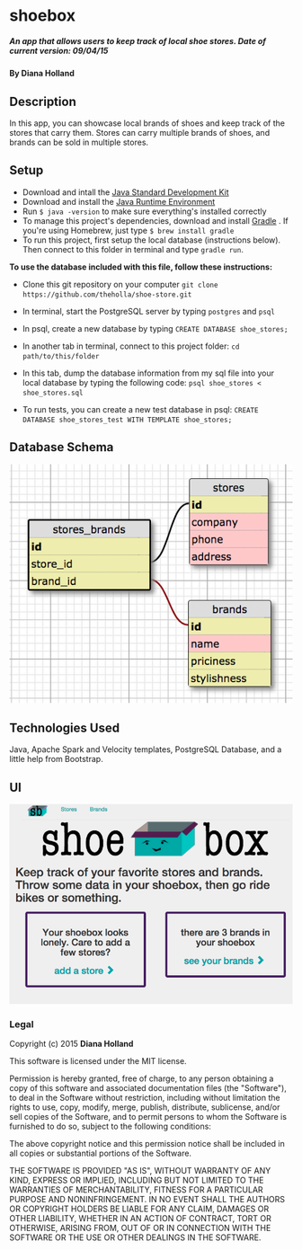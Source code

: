 # shoebox

##### An app that allows users to keep track of local shoe stores. Date of current version: 09/04/15

#### By **Diana Holland**

## Description

In this app, you can showcase local brands of shoes and keep track of the stores that carry them. Stores can carry multiple brands of shoes, and brands can be sold in multiple stores.

## Setup

* Download and intall the [Java Standard Development Kit](http://www.oracle.com/technetwork/java/javase/downloads/jdk8-downloads-2133151.html)
* Download and install the [Java Runtime Environment](http://www.java.com/en/)
* Run ```$ java -version``` to make sure everything's installed correctly
* To manage this project's dependencies, download and install [Gradle](https://gradle.org/) . If you're using Homebrew, just type ```$ brew install gradle```
* To run this project, first setup the local database (instructions below). Then connect to this folder in terminal and type ```gradle run```.

**To use the database included with this file, follow these instructions:**

* Clone this git repository on your computer ```git clone https://github.com/theholla/shoe-store.git```
* In terminal, start the PostgreSQL server by typing ```postgres``` and ```psql```
* In psql, create a new database by typing ```CREATE DATABASE shoe_stores;```
* In another tab in terminal, connect to this project folder: ```cd path/to/this/folder```
* In this tab, dump the database information from my sql file into your local database by typing the following code: ```psql shoe_stores < shoe_stores.sql```

* To run tests, you can create a new test database in psql: ```CREATE DATABASE shoe_stores_test WITH TEMPLATE shoe_stores;```

## Database Schema

<img src="/src/main/resources/public/img/sql_schema.png">

## Technologies Used

Java, Apache Spark and Velocity templates, PostgreSQL Database, and a little help from Bootstrap.

## UI

<img src="/src/main/resources/public/img/ss.png">

### Legal

Copyright (c) 2015 **Diana Holland**

This software is licensed under the MIT license.

Permission is hereby granted, free of charge, to any person obtaining a copy
of this software and associated documentation files (the "Software"), to deal
in the Software without restriction, including without limitation the rights
to use, copy, modify, merge, publish, distribute, sublicense, and/or sell
copies of the Software, and to permit persons to whom the Software is
furnished to do so, subject to the following conditions:

The above copyright notice and this permission notice shall be included in
all copies or substantial portions of the Software.

THE SOFTWARE IS PROVIDED "AS IS", WITHOUT WARRANTY OF ANY KIND, EXPRESS OR
IMPLIED, INCLUDING BUT NOT LIMITED TO THE WARRANTIES OF MERCHANTABILITY,
FITNESS FOR A PARTICULAR PURPOSE AND NONINFRINGEMENT. IN NO EVENT SHALL THE
AUTHORS OR COPYRIGHT HOLDERS BE LIABLE FOR ANY CLAIM, DAMAGES OR OTHER
LIABILITY, WHETHER IN AN ACTION OF CONTRACT, TORT OR OTHERWISE, ARISING FROM,
OUT OF OR IN CONNECTION WITH THE SOFTWARE OR THE USE OR OTHER DEALINGS IN
THE SOFTWARE.
